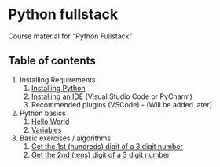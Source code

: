 # Python fullstack

Course material for "Python Fullstack"

## Table of contents

1. Installing Requirements
    1. [Installing Python](./01-introduction/install.md)
    2. [Installing an IDE](./01-introduction/ide.md) (Visual Studio Code or PyCharm)
    3. Recommended plugins (VSCode) - (Will be added later)
2. Python basics
    1. [Hello World](./01-introduction/hello.md)
    2. [Variables](./01-introduction/variables.md)
3. Basic exercises / algorithms
    1. [Get the 1st (hundreds) digit of a 3 digit number](./02-basic-exercises/a.py)
    2. [Get the 2nd (tens) digit of a 3 digit number](./02-basic-exercises/a.py#L22-L46)
